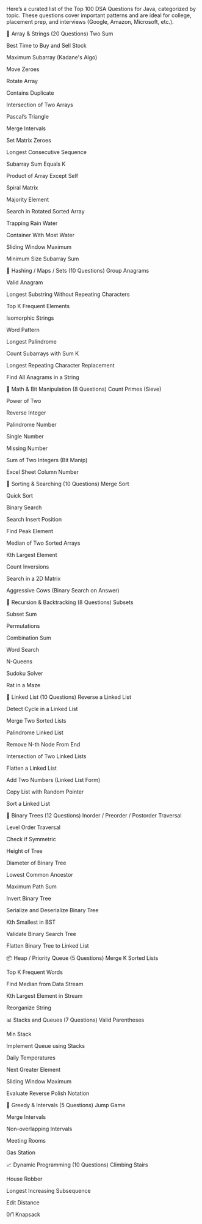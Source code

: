 Here’s a curated list of the Top 100 DSA Questions for Java, categorized by topic. These questions cover important patterns and are ideal for college, placement prep, and interviews (Google, Amazon, Microsoft, etc.).

📘 Array & Strings (20 Questions)
Two Sum

Best Time to Buy and Sell Stock

Maximum Subarray (Kadane's Algo)

Move Zeroes

Rotate Array

Contains Duplicate

Intersection of Two Arrays

Pascal’s Triangle

Merge Intervals

Set Matrix Zeroes

Longest Consecutive Sequence

Subarray Sum Equals K

Product of Array Except Self

Spiral Matrix

Majority Element

Search in Rotated Sorted Array

Trapping Rain Water

Container With Most Water

Sliding Window Maximum

Minimum Size Subarray Sum

🧠 Hashing / Maps / Sets (10 Questions)
Group Anagrams

Valid Anagram

Longest Substring Without Repeating Characters

Top K Frequent Elements

Isomorphic Strings

Word Pattern

Longest Palindrome

Count Subarrays with Sum K

Longest Repeating Character Replacement

Find All Anagrams in a String

🧮 Math & Bit Manipulation (8 Questions)
Count Primes (Sieve)

Power of Two

Reverse Integer

Palindrome Number

Single Number

Missing Number

Sum of Two Integers (Bit Manip)

Excel Sheet Column Number

📏 Sorting & Searching (10 Questions)
Merge Sort

Quick Sort

Binary Search

Search Insert Position

Find Peak Element

Median of Two Sorted Arrays

Kth Largest Element

Count Inversions

Search in a 2D Matrix

Aggressive Cows (Binary Search on Answer)

🧮 Recursion & Backtracking (8 Questions)
Subsets

Subset Sum

Permutations

Combination Sum

Word Search

N-Queens

Sudoku Solver

Rat in a Maze

🧬 Linked List (10 Questions)
Reverse a Linked List

Detect Cycle in a Linked List

Merge Two Sorted Lists

Palindrome Linked List

Remove N-th Node From End

Intersection of Two Linked Lists

Flatten a Linked List

Add Two Numbers (Linked List Form)

Copy List with Random Pointer

Sort a Linked List

🌲 Binary Trees (12 Questions)
Inorder / Preorder / Postorder Traversal

Level Order Traversal

Check if Symmetric

Height of Tree

Diameter of Binary Tree

Lowest Common Ancestor

Maximum Path Sum

Invert Binary Tree

Serialize and Deserialize Binary Tree

Kth Smallest in BST

Validate Binary Search Tree

Flatten Binary Tree to Linked List

📦 Heap / Priority Queue (5 Questions)
Merge K Sorted Lists

Top K Frequent Words

Find Median from Data Stream

Kth Largest Element in Stream

Reorganize String

📊 Stacks and Queues (7 Questions)
Valid Parentheses

Min Stack

Implement Queue using Stacks

Daily Temperatures

Next Greater Element

Sliding Window Maximum

Evaluate Reverse Polish Notation

🔁 Greedy & Intervals (5 Questions)
Jump Game

Merge Intervals

Non-overlapping Intervals

Meeting Rooms

Gas Station

📈 Dynamic Programming (10 Questions)
Climbing Stairs

House Robber

Longest Increasing Subsequence

Edit Distance

0/1 Knapsack